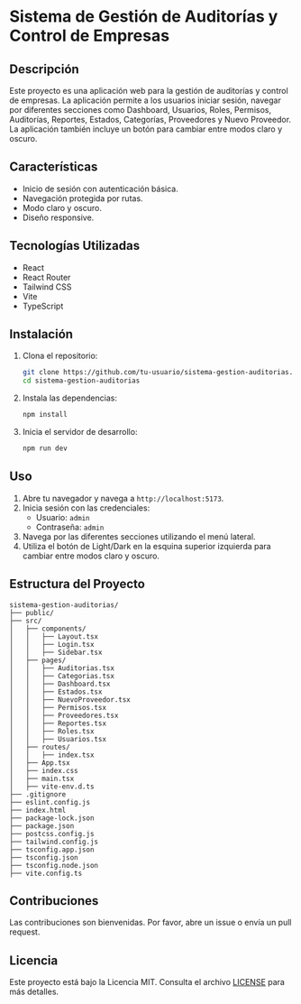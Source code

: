 # Sistema de Gestión de Auditorías y Control de Empresas

## Descripción
Este proyecto es una aplicación web para la gestión de auditorías y control de empresas. La aplicación permite a los usuarios iniciar sesión, navegar por diferentes secciones como Dashboard, Usuarios, Roles, Permisos, Auditorías, Reportes, Estados, Categorías, Proveedores y Nuevo Proveedor. La aplicación también incluye un botón para cambiar entre modos claro y oscuro.

## Características
- Inicio de sesión con autenticación básica.
- Navegación protegida por rutas.
- Modo claro y oscuro.
- Diseño responsive.

## Tecnologías Utilizadas
- React
- React Router
- Tailwind CSS
- Vite
- TypeScript

## Instalación

1. Clona el repositorio:
   ```bash
   git clone https://github.com/tu-usuario/sistema-gestion-auditorias.git
   cd sistema-gestion-auditorias
   ```

2. Instala las dependencias:
   ```bash
   npm install
   ```

3. Inicia el servidor de desarrollo:
   ```bash
   npm run dev
   ```

## Uso

1. Abre tu navegador y navega a `http://localhost:5173`.
2. Inicia sesión con las credenciales:
   - Usuario: `admin`
   - Contraseña: `admin`
3. Navega por las diferentes secciones utilizando el menú lateral.
4. Utiliza el botón de Light/Dark en la esquina superior izquierda para cambiar entre modos claro y oscuro.

## Estructura del Proyecto

```
sistema-gestion-auditorias/
├── public/
├── src/
│   ├── components/
│   │   ├── Layout.tsx
│   │   ├── Login.tsx
│   │   ├── Sidebar.tsx
│   ├── pages/
│   │   ├── Auditorias.tsx
│   │   ├── Categorias.tsx
│   │   ├── Dashboard.tsx
│   │   ├── Estados.tsx
│   │   ├── NuevoProveedor.tsx
│   │   ├── Permisos.tsx
│   │   ├── Proveedores.tsx
│   │   ├── Reportes.tsx
│   │   ├── Roles.tsx
│   │   ├── Usuarios.tsx
│   ├── routes/
│   │   ├── index.tsx
│   ├── App.tsx
│   ├── index.css
│   ├── main.tsx
│   ├── vite-env.d.ts
├── .gitignore
├── eslint.config.js
├── index.html
├── package-lock.json
├── package.json
├── postcss.config.js
├── tailwind.config.js
├── tsconfig.app.json
├── tsconfig.json
├── tsconfig.node.json
├── vite.config.ts
```

## Contribuciones

Las contribuciones son bienvenidas. Por favor, abre un issue o envía un pull request.

## Licencia

Este proyecto está bajo la Licencia MIT. Consulta el archivo [LICENSE](LICENSE) para más detalles.